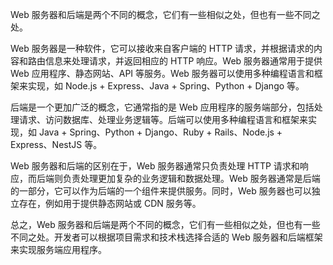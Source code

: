Web 服务器和后端是两个不同的概念，它们有一些相似之处，但也有一些不同之处。

Web 服务器是一种软件，它可以接收来自客户端的 HTTP 请求，并根据请求的内容和路由信息来处理请求，并返回相应的 HTTP 响应。Web 服务器通常用于提供 Web 应用程序、静态网站、API 等服务。Web 服务器可以使用多种编程语言和框架来实现，如 Node.js + Express、Java + Spring、Python + Django 等。

后端是一个更加广泛的概念，它通常指的是 Web 应用程序的服务端部分，包括处理请求、访问数据库、处理业务逻辑等。后端可以使用多种编程语言和框架来实现，如 Java + Spring、Python + Django、Ruby + Rails、Node.js + Express、NestJS 等。

Web 服务器和后端的区别在于，Web 服务器通常只负责处理 HTTP 请求和响应，而后端则负责处理更加复杂的业务逻辑和数据处理。Web 服务器通常是后端的一部分，它可以作为后端的一个组件来提供服务。同时，Web 服务器也可以独立存在，例如用于提供静态网站或 CDN 服务等。

总之，Web 服务器和后端是两个不同的概念，它们有一些相似之处，但也有一些不同之处。开发者可以根据项目需求和技术栈选择合适的 Web 服务器和后端框架来实现服务端应用程序。